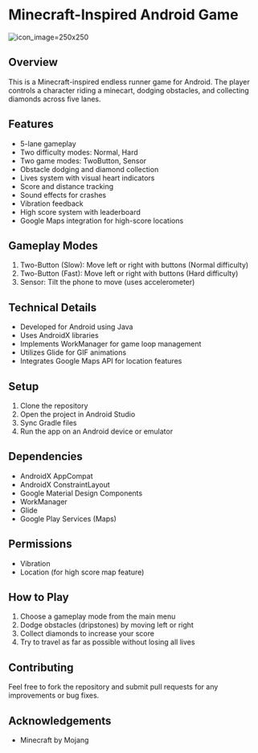 # Minecraft-Inspired Android Game

![icon_image=250x250](https://github.com/user-attachments/assets/556c029b-b915-4c85-b7f9-27b25b2cca14)

## Overview
This is a Minecraft-inspired endless runner game for Android. The player controls a character riding a minecart, dodging obstacles, and collecting diamonds across five lanes.

## Features
- 5-lane gameplay
- Two difficulty modes: Normal, Hard
- Two game modes: TwoButton, Sensor
- Obstacle dodging and diamond collection
- Lives system with visual heart indicators
- Score and distance tracking
- Sound effects for crashes
- Vibration feedback
- High score system with leaderboard
- Google Maps integration for high-score locations

## Gameplay Modes
1. Two-Button (Slow): Move left or right with buttons (Normal difficulty)
2. Two-Button (Fast): Move left or right with buttons (Hard difficulty)
3. Sensor: Tilt the phone to move (uses accelerometer)

## Technical Details
- Developed for Android using Java
- Uses AndroidX libraries
- Implements WorkManager for game loop management
- Utilizes Glide for GIF animations
- Integrates Google Maps API for location features

## Setup
1. Clone the repository
2. Open the project in Android Studio
3. Sync Gradle files
4. Run the app on an Android device or emulator

## Dependencies
- AndroidX AppCompat
- AndroidX ConstraintLayout
- Google Material Design Components
- WorkManager
- Glide
- Google Play Services (Maps)

## Permissions
- Vibration
- Location (for high score map feature)

## How to Play
1. Choose a gameplay mode from the main menu
2. Dodge obstacles (dripstones) by moving left or right
3. Collect diamonds to increase your score
4. Try to travel as far as possible without losing all lives

## Contributing
Feel free to fork the repository and submit pull requests for any improvements or bug fixes.

## Acknowledgements
- Minecraft by Mojang
